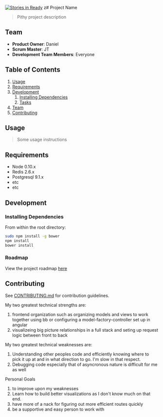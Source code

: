 [![Stories in Ready](https://badge.waffle.io/Ambiguous-Cicada/Ambiguous-Cicada.png?label=ready&title=Ready)](https://waffle.io/Ambiguous-Cicada/Ambiguous-Cicada)
z# Project Name

> Pithy project description

## Team

  - __Product Owner__: Daniel
  - __Scrum Master__: JT
  - __Development Team Members__: Everyone

## Table of Contents

1. [Usage](#Usage)
1. [Requirements](#requirements)
1. [Development](#development)
    1. [Installing Dependencies](#installing-dependencies)
    1. [Tasks](#tasks)
1. [Team](#team)
1. [Contributing](#contributing)

## Usage

> Some usage instructions

## Requirements

- Node 0.10.x
- Redis 2.6.x
- Postgresql 9.1.x
- etc
- etc

## Development

### Installing Dependencies

From within the root directory:

```sh
sudo npm install -g bower
npm install
bower install
```

### Roadmap

View the project roadmap [here](LINK_TO_PROJECT_ISSUES)


## Contributing

See [CONTRIBUTING.md](CONTRIBUTING.md) for contribution guidelines.


My two greatest technical strengths are:
1) frontend organization such as organizing models and views to work together using bb or configuring a model-factory-controller set up in angular
2) visualizeing big picture relationships in a full stack and seting up request logic between front to back

My two greatest technical weaknesses are:
1) Understanding other peoples code and efficiently knowing where to pick it up at and in what direction to go. I'm slow in that respect.
2) Debugging code especially that of asyncronous nature is difficult for me as well

Personal Goals
1) to improve upon my weaknesses
2) Learn how to build better visualizations as I don't know much on that end.
3) have more of a nack for figuring out more efficient routes quickly
4) be a supportive and easy person to work with